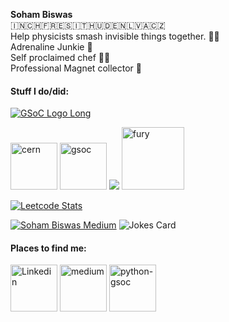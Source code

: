 **Soham Biswas**<br>
🇮🇳🇨🇭🇫🇷🇪🇸🇮🇹🇭🇺🇩🇪🇳🇱🇻🇦🇨🇿<br>
Help physicists smash invisible things together. 💫💫<br>
Adrenaline Junkie 💉<br>
Self proclaimed chef 👨‍🍳<br>
Professional Magnet collector 🧲

#### Stuff I do/did:
[![GSoC Logo Long](https://developers.google.com/open-source/gsoc/resources/downloads/GSoC-logo-horizontal-200.png)](https://summerofcode.withgoogle.com/projects/#6653942668197888)

<a href="https://be-dep-css.web.cern.ch/"><img src="https://upload.wikimedia.org/wikipedia/en/thumb/a/ae/CERN_logo.svg/1200px-CERN_logo.svg.png" width="75" alt="cern"></a>
<a href="https://gist.github.com/Nibba2018/85cdec3d0d0eb17ae0f8fb079a82b1b1"><img src="https://developers.google.com/open-source/gsoc/resources/downloads/GSoC-icon-192.png" alt="gsoc" width="75"/></a>
<a href="https://summerofcode.withgoogle.com/projects/#6653942668197888"><img src="https://www.python.org/static/community_logos/python-logo.png"/></a>
<a href="https://fury.gl/latest/community.html"><img src="https://avatars.githubusercontent.com/u/43426015?s=200&v=4" alt="fury" width="100"/></a>

[![Leetcode Stats](https://leetcard.jacoblin.cool/Nibba2018?ext=contest&theme=dark)](https://leetcode.com/Nibba2018)


[![Soham Biswas Medium](https://github-readme-medium.vercel.app/?username=Nibba2018)](https://medium.com/@Nibba2018)
![Jokes Card](https://readme-jokes.vercel.app/api)

#### Places to find me:
<a href="https://www.linkedin.com/in/soham-biswas-590784168/"><img src="https://content.linkedin.com/content/dam/me/business/en-us/amp/brand-site/v2/bg/LI-Bug.svg.original.svg" alt="Linkedin" width="75"/></a>
<a href="https://medium.com/@Nibba2018"><img src="https://miro.medium.com/max/195/1*emiGsBgJu2KHWyjluhKXQw.png" alt="medium" width="75"/></a>
<a href="https://blogs.python-gsoc.org/en/nibba2018s-blog/"><img src="https://python-gsoc.org/logos/psf.png" alt="python-gsoc" width="75"></a>